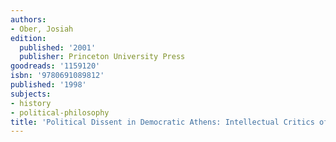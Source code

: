 ```yaml
---
authors:
- Ober, Josiah
edition:
  published: '2001'
  publisher: Princeton University Press
goodreads: '1159120'
isbn: '9780691089812'
published: '1998'
subjects:
- history
- political-philosophy
title: 'Political Dissent in Democratic Athens: Intellectual Critics of Popular Rule'
---
```



